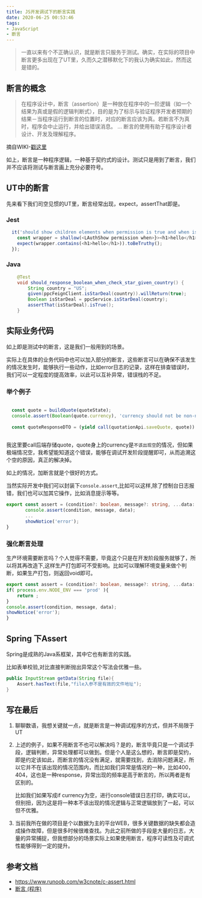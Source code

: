 ```yaml
---
title: JS开发调试下的断言实践
date: 2020-06-25 00:53:46
tags:
- JavaScript
- 断言
---
```

> 一直以来有个不正确认识，就是断言只服务于测试。确实，在实际的项目中断言更多出现在了UT里，久而久之潜移默化下的我认为确实如此，然而这是错的。

## 断言的概念
> 在程序设计中，断言（assertion）是一种放在程序中的一阶逻辑（如一个结果为真或是假的逻辑判断式），目的是为了标示与验证程序开发者预期的结果－当程序运行到断言的位置时，对应的断言应该为真。若断言不为真时，程序会中止运行，并给出错误消息。
> ...
> 断言的使用有助于程序设计者设计、开发及理解程序。

摘自WIKI-[戳这里](https://zh.wikipedia.org/wiki/%E6%96%B7%E8%A8%80_(%E7%A8%8B%E5%BC%8F))

如上，断言是一种程序逻辑，一种基于契约式的设计。测试只是用到了断言，我们并不应该将测试与断言画上充分必要符号。


## UT中的断言
先来看下我们司空见惯的UT里，断言经常出现，expect，assertThat即是。

### Jest

```typescript
  it('should show children elements when permission is true and when is true', () => {
    const wrapper = shallow(<LAuthShow permission when>}><h1>hello</h1></LAuthShow>);
    expect(wrapper.contains(<h1>hello</h1>)).toBeTruthy();
  });
```

### Java

```java
    @Test
    void should_response_boolean_when_check_star_given_country() {
        String country = "US";
        given(ppcFeignClient.isStarDeal(country)).willReturn(true);
        Boolean isStarDeal = ppcService.isStarDeal(country);
        assertThat(isStarDeal).isTrue();
    }
```


## 实际业务代码

如上即是测试中的断言，这是我们一般用到的场景。

实际上在具体的业务代码中也可以加入部分的断言，这些断言可以在确保不该发生的情况发生时，能够执行一些动作，比如error日志的记录，这样在排查错误时，我们可以一定程度的提高效率，以此可以互补异常，错误栈的不足。


### 举个例子

```typescript
  
  const quote = buildQuote(quoteState);
  console.assert(Boolean(quote.currency), 'currency should not be non-null');
 
  const quoteResponseDTO = (yield call(quotationApi.saveQuote, quote)).data;
  
```


我这里要call后端存储quote，quote身上的currency是`不该出现空`的情况，但如果极端情况空，我希望能知道这个错误，能够在调试开发阶段提醒即可，从而追溯这个空的原因，真正的解决掉。

如上的情况，加断言就是个很好的方式。

当然实际开发中我们可以封装下`console.assert`,比如可以这样,除了控制台日志报错，我们也可以加其它操作，比如消息提示等等。

```typescript
export const assert = (condition?: boolean, message?: string, ...data: any[]): void => {
       console.assert(condition, message, data);
       ...
       showNotice('error');
}

```
### 强化断言处理

生产环境需要断言吗？个人觉得不需要，毕竟这个只是在开发阶段服务就够了，所以将其再改造下,这样生产打包即可不受影响。比如可以理解环境变量来做个判断，如果生产打包，则返回void即可。

```typescript
export const assert = (condition?: boolean, message?: string, ...data: any[]): void => {
if( process.env.NODE_ENV === 'prod' ){
	return ;
}
console.assert(condition, message, data);
showNotice('error');
}
```

## Spring 下Assert

Spring是成熟的Java系框架，其中它也有断言的实践。

比如表单校验,对比直接判断抛出异常这个写法会优雅一些。

```java
public InputStream getData(String file){
    Assert.hasText(file,"file入参不是有效的文件地址");
}
```


## 写在最后

1. 聊聊数语，我想关键就一点，就是断言是一种调试程序的方式，但并不局限于UT
2. 上述的例子，如果不用断言不也可以解决吗？是的，断言毕竟只是一个调试手段，逻辑判断，异常处理都可以做到。但是个人是这么想的，断言即是契约，即是约定该如此，而断言的情况没有满足，就需要找到，去消除问题满足，所以它并不在该出现的情况范围内，而比如我们异常是情况的一种，比如400，404，这也是一种response，异常出现的频率是高于断言的，所以两者是有区别的。
	
	比如我们如果写成if currency为空，进行console错误日志打印，确实可以，但别扭，因为这是将一种本不该出现的情况逻辑与正常逻辑放到了一起，可以但不优雅。 
3. 当前我所在做的项目是个以数据为主的平台WEB，很多关键数据的缺失都会造成操作故障，但是很多时候很难查找。为此之前所做的手段是大量的日志，大量的异常捕捉，但我想部分的场景实际上如果使用断言，程序可读性及可调式性能够得到一定的提升。

## 参考文档
- https://www.runoob.com/w3cnote/c-assert.html
- [断言 (程序)](https://zh.wikipedia.org/wiki/%E6%96%B7%E8%A8%80_(%E7%A8%8B%E5%BC%8F))


